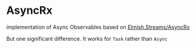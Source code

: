 # AsyncRx

implementation of Async Observables
based on [Elmish.Streams/AsyncRx](https://github.com/dbrattli/Elmish.Streams/tree/master/AsyncRx)

But one significant difference. It works for `Task` rather than `Async`